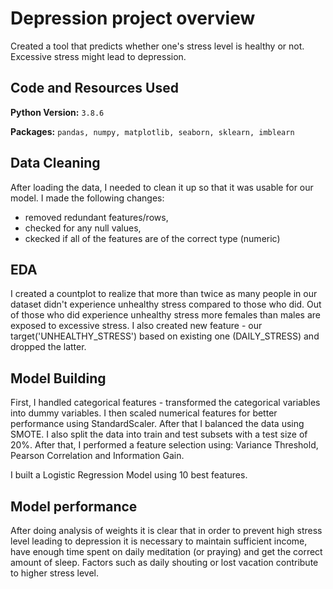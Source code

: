 # Depression project overview
Created a tool that predicts whether one's stress level is healthy or not. Excessive stress might lead to depression.

## Code and Resources Used
**Python Version:** `3.8.6`

**Packages:** `pandas, numpy, matplotlib, seaborn, sklearn, imblearn`

## Data Cleaning
After loading the data, I needed to clean it up so that it was usable for our model. I made the following changes:
* removed redundant features/rows,
* checked for any null values,
* ckecked if all of the features are of the correct type (numeric)

## EDA
I created a countplot to realize that more than twice as many people in our dataset didn't experience unhealthy stress compared to those who did.
Out of those who did experience unhealthy stress more females than males are exposed to excessive stress. I also created new feature - our target('UNHEALTHY_STRESS') 
based on existing one (DAILY_STRESS) and dropped the latter.

## Model Building
First, I handled categorical features - transformed the categorical variables into dummy variables. I then scaled numerical features for better performance using StandardScaler. After that I balanced the data using SMOTE. I also split the data into train and test subsets with a test size of 20%. After that, I performed a feature selection using:
Variance Threshold, Pearson Correlation and Information Gain.

I built a Logistic Regression Model using 10 best features.

## Model performance
After doing analysis of weights it is clear that in order to prevent high stress level leading to depression it is necessary to maintain sufficient income, have enough time spent on daily meditation (or praying) and get the correct amount of sleep. Factors such as daily shouting or lost vacation contribute to higher stress level.
